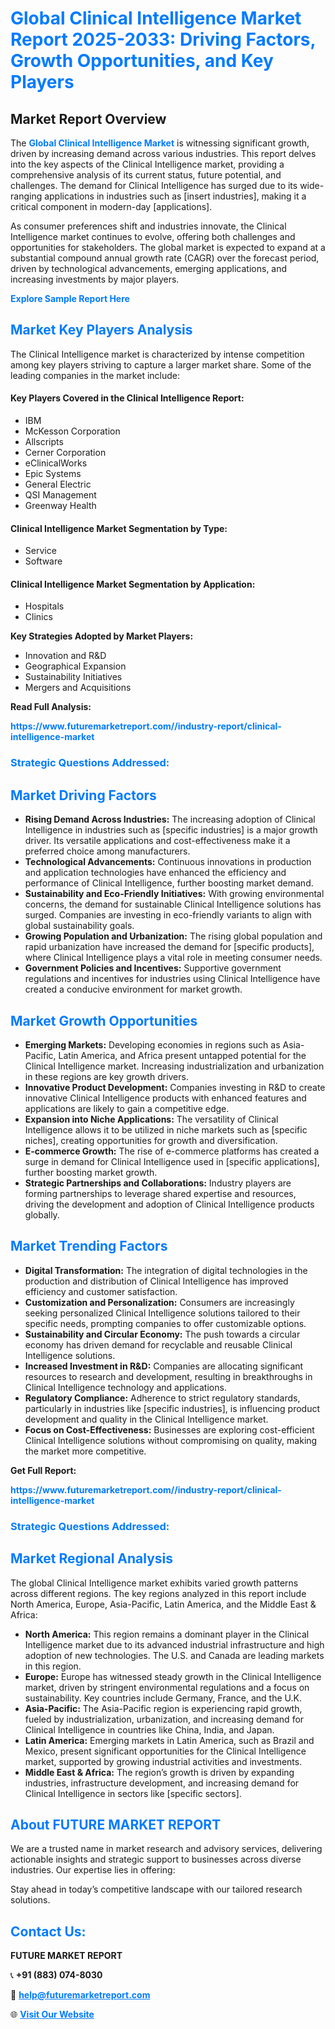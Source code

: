 <h1 style="color: #007BFF;">Global Clinical Intelligence Market Report 2025-2033: Driving Factors, Growth Opportunities, and Key Players</h1>

<section id="overview">
<h2>Market Report Overview</h2>
<p>The <a href="https://www.futuremarketreport.com//industry-report/clinical-intelligence-market" style="color: #007BFF; text-decoration: none;"><strong>Global Clinical Intelligence Market</strong></a> is witnessing significant growth, driven by increasing demand across various industries. This report delves into the key aspects of the Clinical Intelligence market, providing a comprehensive analysis of its current status, future potential, and challenges. The demand for Clinical Intelligence has surged due to its wide-ranging applications in industries such as [insert industries], making it a critical component in modern-day [applications].</p>
<p>As consumer preferences shift and industries innovate, the Clinical Intelligence market continues to evolve, offering both challenges and opportunities for stakeholders. The global market is expected to expand at a substantial compound annual growth rate (CAGR) over the forecast period, driven by technological advancements, emerging applications, and increasing investments by major players.</p>
</section>

<section id="overview">
<p><a href="https://www.futuremarketreport.com//request-sample/reportId=77057" style="color: #007BFF; text-decoration: none;"><strong>Explore Sample Report Here</strong></a></p>
</section>

<section id="key-players">
<h2 style="color: #007BFF;">Market Key Players Analysis</h2>
<p>The Clinical Intelligence market is characterized by intense competition among key players striving to capture a larger market share. Some of the leading companies in the market include:</p>
<h4>Key Players Covered in the Clinical Intelligence Report:</h4>
<ul><li>IBM</li><li>McKesson Corporation</li><li>Allscripts</li><li>Cerner Corporation</li><li>eClinicalWorks</li><li>Epic Systems</li><li>General Electric</li><li>QSI Management</li><li>Greenway Health</li></ul>
<h4>Clinical Intelligence Market Segmentation by Type:</h4>
<ul><li>Service</li><li>Software</li></ul>

<h4>Clinical Intelligence Market Segmentation by Application:</h4>
<ul><li>Hospitals</li><li>Clinics</li></ul>
<p><strong>Key Strategies Adopted by Market Players:</strong></p>
<ul>
<li>Innovation and R&D</li>
<li>Geographical Expansion</li>
<li>Sustainability Initiatives</li>
<li>Mergers and Acquisitions</li>
</ul>
</section>

<section>
<p><strong>Read Full Analysis: </strong></p><a href="https://www.futuremarketreport.com//industry-report/clinical-intelligence-market" style="color: #007BFF; text-decoration: none;"><strong>https://www.futuremarketreport.com//industry-report/clinical-intelligence-market</strong></a>
<h3 style="color: #007BFF;">Strategic Questions Addressed:</h3>
</section>

<section id="driving-factors">
<h2 style="color: #007BFF;">Market Driving Factors</h2>
<ul>
<li><strong>Rising Demand Across Industries:</strong> The increasing adoption of Clinical Intelligence in industries such as [specific industries] is a major growth driver. Its versatile applications and cost-effectiveness make it a preferred choice among manufacturers.</li>
<li><strong>Technological Advancements:</strong> Continuous innovations in production and application technologies have enhanced the efficiency and performance of Clinical Intelligence, further boosting market demand.</li>
<li><strong>Sustainability and Eco-Friendly Initiatives:</strong> With growing environmental concerns, the demand for sustainable Clinical Intelligence solutions has surged. Companies are investing in eco-friendly variants to align with global sustainability goals.</li>
<li><strong>Growing Population and Urbanization:</strong> The rising global population and rapid urbanization have increased the demand for [specific products], where Clinical Intelligence plays a vital role in meeting consumer needs.</li>
<li><strong>Government Policies and Incentives:</strong> Supportive government regulations and incentives for industries using Clinical Intelligence have created a conducive environment for market growth.</li>
</ul>
</section>

<section id="growth-opportunities">
<h2 style="color: #007BFF;">Market Growth Opportunities</h2>
<ul>
<li><strong>Emerging Markets:</strong> Developing economies in regions such as Asia-Pacific, Latin America, and Africa present untapped potential for the Clinical Intelligence market. Increasing industrialization and urbanization in these regions are key growth drivers.</li>
<li><strong>Innovative Product Development:</strong> Companies investing in R&D to create innovative Clinical Intelligence products with enhanced features and applications are likely to gain a competitive edge.</li>
<li><strong>Expansion into Niche Applications:</strong> The versatility of Clinical Intelligence allows it to be utilized in niche markets such as [specific niches], creating opportunities for growth and diversification.</li>
<li><strong>E-commerce Growth:</strong> The rise of e-commerce platforms has created a surge in demand for Clinical Intelligence used in [specific applications], further boosting market growth.</li>
<li><strong>Strategic Partnerships and Collaborations:</strong> Industry players are forming partnerships to leverage shared expertise and resources, driving the development and adoption of Clinical Intelligence products globally.</li>
</ul>
</section>

<section id="trending-factors">
<h2 style="color: #007BFF;">Market Trending Factors</h2>
<ul>
<li><strong>Digital Transformation:</strong> The integration of digital technologies in the production and distribution of Clinical Intelligence has improved efficiency and customer satisfaction.</li>
<li><strong>Customization and Personalization:</strong> Consumers are increasingly seeking personalized Clinical Intelligence solutions tailored to their specific needs, prompting companies to offer customizable options.</li>
<li><strong>Sustainability and Circular Economy:</strong> The push towards a circular economy has driven demand for recyclable and reusable Clinical Intelligence solutions.</li>
<li><strong>Increased Investment in R&D:</strong> Companies are allocating significant resources to research and development, resulting in breakthroughs in Clinical Intelligence technology and applications.</li>
<li><strong>Regulatory Compliance:</strong> Adherence to strict regulatory standards, particularly in industries like [specific industries], is influencing product development and quality in the Clinical Intelligence market.</li>
<li><strong>Focus on Cost-Effectiveness:</strong> Businesses are exploring cost-efficient Clinical Intelligence solutions without compromising on quality, making the market more competitive.</li>
</ul>
</section>

<section>
<p><strong>Get Full Report: </strong></p><a href="https://www.futuremarketreport.com//industry-report/clinical-intelligence-market" style="color: #007BFF; text-decoration: none;"><strong>https://www.futuremarketreport.com//industry-report/clinical-intelligence-market</strong></a>
<h3 style="color: #007BFF;">Strategic Questions Addressed:</h3>
</section>


<section id="regional-analysis">
<h2 style="color: #007BFF;">Market Regional Analysis</h2>
<p>The global Clinical Intelligence market exhibits varied growth patterns across different regions. The key regions analyzed in this report include North America, Europe, Asia-Pacific, Latin America, and the Middle East & Africa:</p>
<ul>
<li><strong>North America:</strong> This region remains a dominant player in the Clinical Intelligence market due to its advanced industrial infrastructure and high adoption of new technologies. The U.S. and Canada are leading markets in this region.</li>
<li><strong>Europe:</strong> Europe has witnessed steady growth in the Clinical Intelligence market, driven by stringent environmental regulations and a focus on sustainability. Key countries include Germany, France, and the U.K.</li>
<li><strong>Asia-Pacific:</strong> The Asia-Pacific region is experiencing rapid growth, fueled by industrialization, urbanization, and increasing demand for Clinical Intelligence in countries like China, India, and Japan.</li>
<li><strong>Latin America:</strong> Emerging markets in Latin America, such as Brazil and Mexico, present significant opportunities for the Clinical Intelligence market, supported by growing industrial activities and investments.</li>
<li><strong>Middle East & Africa:</strong> The region’s growth is driven by expanding industries, infrastructure development, and increasing demand for Clinical Intelligence in sectors like [specific sectors].</li>
</ul>
</section>

<footer>
<h2 style="color: #007BFF;">About FUTURE MARKET REPORT</h2>
<p>We are a trusted name in market research and advisory services, delivering actionable insights and strategic support to businesses across diverse industries. Our expertise lies in offering:</p>

<p>Stay ahead in today’s competitive landscape with our tailored research solutions.</p>

<h2 style="color: #007BFF;">Contact Us:</h2>
<p><strong>FUTURE MARKET REPORT</strong></p>
<p>📞 <strong>+91 (883) 074-8030</strong></p>
<p>📧 <strong><a href="mailto:help@futuremarketreport.com" style="color: #007BFF;">help@futuremarketreport.com</a></strong></p>
<p>🌐 <strong><a href="https://www.futuremarketreport.com/" style="color: #007BFF;">Visit Our Website</a></strong></p>
</footer>